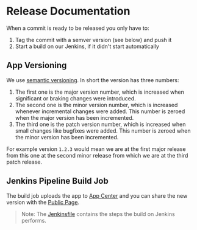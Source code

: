 Release Documentation
====

When a commit is ready to be released you only have to:

1. Tag the commit with a semver version (see below) and push it
2. Start a build on our Jenkins, if it didn't start automatically

App Versioning
----

We use [semantic versioning](https://semver.org/). In short the version has three numbers: 
1. The first one is the major version number, which is increased when significant or braking changes were introduced.
2. The second one is the minor version number, which is increased whenever incremental changes were added. This number is zeroed when the major version has been incremented.
3. The third one is the patch version number, which is increased when small changes like bugfixes were added. This number is zeroed when the minor version has been incremented.

For example version `1.2.3` would mean we are at the first major release from this one at the second minor release from which we are at the third patch release.

Jenkins Pipeline Build Job
----

The build job uploads the app to [App Center](https://appcenter.ms/orgs/Gini-Team-Organization/apps/Gini-Vision-Lib-Showcase) and you can share the new version with the [Public Page](https://install.appcenter.ms/orgs/gini-team-organization/apps/gini-vision-lib-showcase/distribution_groups/public).

> Note:
> The [Jenkinsfile](Jenkinsfile) contains the steps the build on Jenkins performs.